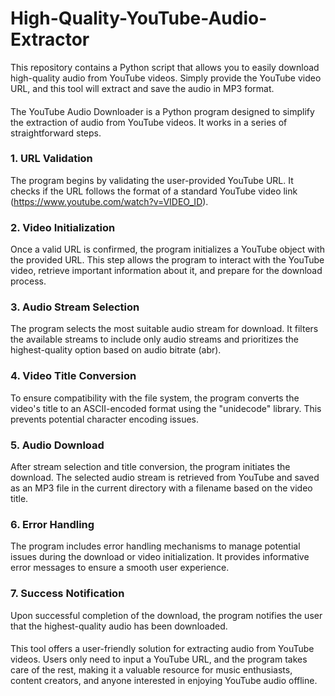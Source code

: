 # High-Quality-YouTube-Audio-Extractor
This repository contains a Python script that allows you to easily download high-quality audio from YouTube videos. Simply provide the YouTube video URL, and this tool will extract and save the audio in MP3 format.
####
The YouTube Audio Downloader is a Python program designed to simplify the extraction of audio from YouTube videos. It works in a series of straightforward steps.
### 1. URL Validation
The program begins by validating the user-provided YouTube URL. It checks if the URL follows the format of a standard YouTube video link (https://www.youtube.com/watch?v=VIDEO_ID).
### 2. Video Initialization
Once a valid URL is confirmed, the program initializes a YouTube object with the provided URL. This step allows the program to interact with the YouTube video, retrieve important information about it, and prepare for the download process.
### 3. Audio Stream Selection
The program selects the most suitable audio stream for download. It filters the available streams to include only audio streams and prioritizes the highest-quality option based on audio bitrate (abr).
### 4. Video Title Conversion
To ensure compatibility with the file system, the program converts the video's title to an ASCII-encoded format using the "unidecode" library. This prevents potential character encoding issues.
### 5. Audio Download
After stream selection and title conversion, the program initiates the download. The selected audio stream is retrieved from YouTube and saved as an MP3 file in the current directory with a filename based on the video title.
### 6. Error Handling
The program includes error handling mechanisms to manage potential issues during the download or video initialization. It provides informative error messages to ensure a smooth user experience.
### 7. Success Notification
Upon successful completion of the download, the program notifies the user that the highest-quality audio has been downloaded.
####
This tool offers a user-friendly solution for extracting audio from YouTube videos. Users only need to input a YouTube URL, and the program takes care of the rest, making it a valuable resource for music enthusiasts, content creators, and anyone interested in enjoying YouTube audio offline.
